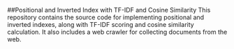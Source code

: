 ##Positional and Inverted Index with TF-IDF and Cosine Similarity
This repository contains the source code for implementing positional and inverted indexes, along with TF-IDF scoring and cosine similarity calculation. It also includes a web crawler for collecting documents from the web.

